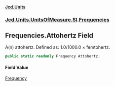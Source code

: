 #### [Jcd.Units](index.md 'index')
### [Jcd.Units.UnitsOfMeasure.SI](Jcd.Units.UnitsOfMeasure.SI.md 'Jcd.Units.UnitsOfMeasure.SI').[Frequencies](Frequencies.md 'Jcd.Units.UnitsOfMeasure.SI.Frequencies')

## Frequencies.Attohertz Field

A(n) attohertz. Defined as: 1.0/1000.0 × femtohertz.

```csharp
public static readonly Frequency Attohertz;
```

#### Field Value
[Frequency](Frequency.md 'Jcd.Units.UnitTypes.Frequency')